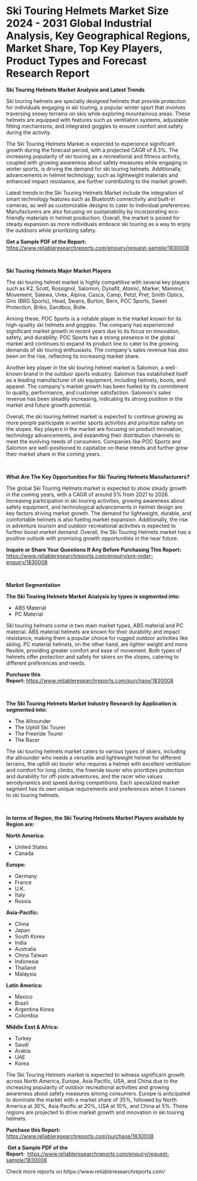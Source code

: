 <p><h1>Ski Touring Helmets Market Size 2024 - 2031 Global Industrial Analysis, Key Geographical Regions, Market Share, Top Key Players, Product Types and Forecast Research Report</h1></p><p><strong>Ski Touring Helmets Market Analysis and Latest Trends</strong></p>
<p><p>Ski touring helmets are specially designed helmets that provide protection for individuals engaging in ski touring, a popular winter sport that involves traversing snowy terrains on skis while exploring mountainous areas. These helmets are equipped with features such as ventilation systems, adjustable fitting mechanisms, and integrated goggles to ensure comfort and safety during the activity.</p><p>The Ski Touring Helmets Market is expected to experience significant growth during the forecast period, with a projected CAGR of 6.3%. The increasing popularity of ski touring as a recreational and fitness activity, coupled with growing awareness about safety measures while engaging in winter sports, is driving the demand for ski touring helmets. Additionally, advancements in helmet technology, such as lightweight materials and enhanced impact resistance, are further contributing to the market growth.</p><p>Latest trends in the Ski Touring Helmets Market include the integration of smart technology features such as Bluetooth connectivity and built-in cameras, as well as customizable designs to cater to individual preferences. Manufacturers are also focusing on sustainability by incorporating eco-friendly materials in helmet production. Overall, the market is poised for steady expansion as more individuals embrace ski touring as a way to enjoy the outdoors while prioritizing safety.</p></p>
<p><strong>Get a Sample PDF of the Report:&nbsp;</strong> <a href="https://www.reliableresearchreports.com/enquiry/request-sample/1830008">https://www.reliableresearchreports.com/enquiry/request-sample/1830008</a></p>
<p>&nbsp;</p>
<p><strong>Ski Touring Helmets Major Market Players</strong></p>
<p><p>The ski touring helmet market is highly competitive with several key players such as K2, Scott, Rossignol, Salomon, Dynafit, Atomic, Marker, Mammut, Movement, Salewa, Uvex, Alpina, Casca, Camp, Petzl, Pret, Smith Optics, Giro (BRG Sports), Head, Swans, Burton, Bern, POC Sports, Sweet Protection, Briko, Sandbox, Bolle.</p><p>Among these, POC Sports is a notable player in the market known for its high-quality ski helmets and goggles. The company has experienced significant market growth in recent years due to its focus on innovation, safety, and durability. POC Sports has a strong presence in the global market and continues to expand its product line to cater to the growing demands of ski touring enthusiasts. The company's sales revenue has also been on the rise, reflecting its increasing market share.</p><p>Another key player in the ski touring helmet market is Salomon, a well-known brand in the outdoor sports industry. Salomon has established itself as a leading manufacturer of ski equipment, including helmets, boots, and apparel. The company's market growth has been fueled by its commitment to quality, performance, and customer satisfaction. Salomon's sales revenue has been steadily increasing, indicating its strong position in the market and future growth potential.</p><p>Overall, the ski touring helmet market is expected to continue growing as more people participate in winter sports activities and prioritize safety on the slopes. Key players in the market are focusing on product innovation, technology advancements, and expanding their distribution channels to meet the evolving needs of consumers. Companies like POC Sports and Salomon are well-positioned to capitalize on these trends and further grow their market share in the coming years.</p></p>
<p>&nbsp;</p>
<p><strong>What Are The Key Opportunities For Ski Touring Helmets Manufacturers?</strong></p>
<p><p>The global Ski Touring Helmets market is expected to show steady growth in the coming years, with a CAGR of around 5% from 2021 to 2026. Increasing participation in ski touring activities, growing awareness about safety equipment, and technological advancements in helmet design are key factors driving market growth. The demand for lightweight, durable, and comfortable helmets is also fueling market expansion. Additionally, the rise in adventure tourism and outdoor recreational activities is expected to further boost market demand. Overall, the Ski Touring Helmets market has a positive outlook with promising growth opportunities in the near future.</p></p>
<p><strong>Inquire or Share Your Questions If Any Before Purchasing This Report:</strong> <a href="https://www.reliableresearchreports.com/enquiry/pre-order-enquiry/1830008">https://www.reliableresearchreports.com/enquiry/pre-order-enquiry/1830008</a></p>
<p>&nbsp;</p>
<p><strong>Market Segmentation</strong></p>
<p><strong>The Ski Touring Helmets Market Analysis by types is segmented into:</strong></p>
<p><ul><li>ABS Material</li><li>PC Material</li></ul></p>
<p><p>Ski touring helmets come in two main market types, ABS material and PC material. ABS material helmets are known for their durability and impact resistance, making them a popular choice for rugged outdoor activities like skiing. PC material helmets, on the other hand, are lighter weight and more flexible, providing greater comfort and ease of movement. Both types of helmets offer protection and safety for skiers on the slopes, catering to different preferences and needs.</p></p>
<p><strong>Purchase this Report:&nbsp;</strong><a href="https://www.reliableresearchreports.com/purchase/1830008">https://www.reliableresearchreports.com/purchase/1830008</a></p>
<p>&nbsp;</p>
<p><strong>The Ski Touring Helmets Market Industry Research by Application is segmented into:</strong></p>
<p><ul><li>The Allrounder</li><li>The Uphill Ski Tourer</li><li>The Freeride Tourer</li><li>The Racer</li></ul></p>
<p><p>The ski touring helmets market caters to various types of skiers, including the allrounder who needs a versatile and lightweight helmet for different terrains, the uphill ski tourer who requires a helmet with excellent ventilation and comfort for long climbs, the freeride tourer who prioritizes protection and durability for off-piste adventures, and the racer who values aerodynamics and speed during competitions. Each specialized market segment has its own unique requirements and preferences when it comes to ski touring helmets.</p></p>
<p>&nbsp;</p>
<p><strong>In terms of Region, the Ski Touring Helmets Market Players available by Region are:</strong></p>
<p>
    <p> <strong> North America: </strong>
        <ul>
            <li>United States</li>
            <li>Canada</li>
        </ul>
        </p> 
    <p> <strong> Europe: </strong>
        <ul>
            <li>Germany</li>
            <li>France</li>
            <li>U.K.</li>
            <li>Italy</li>
            <li>Russia</li>
        </ul>
        </p> 
    <p> <strong> Asia-Pacific: </strong>
        <ul>
            <li>China</li>
            <li>Japan</li>
            <li>South Korea</li>
            <li>India</li>
            <li>Australia</li>
            <li>China Taiwan</li>
            <li>Indonesia</li>
            <li>Thailand</li>
            <li>Malaysia</li>
        </ul>
        </p> 
    <p> <strong> Latin America: </strong>
        <ul>
            <li>Mexico</li>
            <li>Brazil</li>
            <li>Argentina Korea</li>
            <li>Colombia</li>
        </ul>
        </p> 
    <p> <strong> Middle East & Africa: </strong>
        <ul>
            <li>Turkey</li>
            <li>Saudi</li>
            <li>Arabia</li>
            <li>UAE</li>
            <li>Korea</li>
        </ul>
    </p>
    </p>
<p><p>The Ski Touring Helmets market is expected to witness significant growth across North America, Europe, Asia Pacific, USA, and China due to the increasing popularity of outdoor recreational activities and growing awareness about safety measures among consumers. Europe is anticipated to dominate the market with a market share of 35%, followed by North America at 30%, Asia Pacific at 20%, USA at 10%, and China at 5%. These regions are projected to drive market growth and innovation in ski touring helmets.</p></p>
<p><strong>Purchase this Report: </strong><a href="https://www.reliableresearchreports.com/purchase/1830008">https://www.reliableresearchreports.com/purchase/1830008</a></p>
<p>&nbsp;<strong>Get a Sample PDF of the Report:&nbsp;&nbsp;</strong><a href="https://www.reliableresearchreports.com/enquiry/request-sample/1830008">https://www.reliableresearchreports.com/enquiry/request-sample/1830008</a></p>
<p><strong></strong></p>
<p>Check more reports on https://www.reliableresearchreports.com/</p>